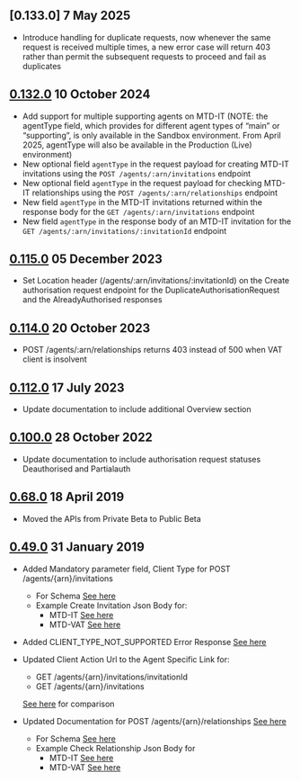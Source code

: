 ## [0.133.0] 7 May 2025
* Introduce handling for duplicate requests, now whenever the same request is received multiple times, a new error case will return 403 rather than permit the subsequent requests to proceed and fail as duplicates


## [0.132.0](https://github.com/hmrc/agent-authorisation-api/releases/tag/v0.132.0) 10 October 2024
* Add support for multiple supporting agents on MTD-IT (NOTE: the agentType field, which provides for different agent types of “main” or “supporting”, is only available in the Sandbox environment.
  From April 2025, agentType will also be available in the Production (Live) environment)
* New optional field `agentType` in the request payload for creating MTD-IT invitations using the `POST /agents/:arn/invitations` endpoint
* New optional field `agentType` in the request payload for checking MTD-IT relationships using the `POST /agents/:arn/relationships` endpoint
* New field `agentType` in the MTD-IT invitations returned within the response body for the `GET /agents/:arn/invitations` endpoint
* New field `agentType` in the response body of an MTD-IT invitation for the `GET /agents/:arn/invitations/:invitationId` endpoint


## [0.115.0](https://github.com/hmrc/agent-authorisation-api/releases/tag/v0.115.0) 05 December 2023

* Set Location header (/agents/:arn/invitations/:invitationId) on the Create authorisation request endpoint for the
  DuplicateAuthorisationRequest and the AlreadyAuthorised responses

## [0.114.0](https://github.com/hmrc/agent-authorisation-api/releases/tag/v0.114.0) 20 October 2023

* POST   /agents/:arn/relationships returns 403 instead of 500 when VAT client is insolvent

## [0.112.0](https://github.com/hmrc/agent-authorisation-api/releases/tag/v0.112.0) 17 July 2023

* Update documentation to include additional Overview section

## [0.100.0](https://github.com/hmrc/agent-authorisation-api/releases/tag/v0.100.0) 28 October 2022

* Update documentation to include authorisation request statuses Deauthorised and Partialauth

## [0.68.0](https://github.com/hmrc/agent-authorisation-api/releases/tag/v0.68.0) 18 April 2019

* Moved the APIs from Private Beta to Public Beta 

## [0.49.0](https://github.com/hmrc/agent-authorisation-api/releases/tag/v0.48.0) 31 January 2019

* Added Mandatory parameter field, Client Type for  POST /agents/{arn}/invitations
    * For Schema [See here](https://github.com/hmrc/agent-authorisation-api/blob/main/resources/public/api/conf/1.0/schemas/create-invitation.json)
    * Example Create Invitation Json Body for:
         *  MTD-IT [See here](https://github.com/hmrc/agent-authorisation-api/blob/main/resources/public/api/conf/1.0/examples/post-agency-invitations-example.json)
         *  MTD-VAT [See here](https://github.com/hmrc/agent-authorisation-api/blob/main/resources/public/api/conf/1.0/examples/post-agency-invitations-vat-example.json)

* Added CLIENT_TYPE_NOT_SUPPORTED Error Response [See here](https://github.com/hmrc/agent-authorisation-api/blob/main/resources/public/api/conf/1.0/application.raml#L104) 
            
* Updated Client Action Url to the Agent Specific Link for: 
    * GET /agents/{arn}/invitations/invitationId
    * GET /agents/{arn}/invitations  
    
    [See here](https://github.com/hmrc/agent-authorisation-api/commit/5815acb81321889b7bcc638be6714265da2555ca#diff-04c6e90faac2675aa89e2176d2eec7d8R310) for comparison
  
* Updated Documentation for POST /agents/{arn}/relationships [See here](https://github.com/hmrc/agent-authorisation-api/blob/v0.49.0/resources/public/api/conf/1.0/application.raml#L240)
    * For Schema [See here](https://github.com/hmrc/agent-authorisation-api/blob/main/resources/public/api/conf/1.0/schemas/check-relationship.json)
    * Example Check Relationship Json Body for 
        * MTD-IT [See here](https://github.com/hmrc/agent-authorisation-api/blob/main/resources/public/api/conf/1.0/examples/post-agency-check-relationship-itsa-example.json)
        * MTD-VAT [See here](https://github.com/hmrc/agent-authorisation-api/blob/main/resources/public/api/conf/1.0/examples/post-agency-check-relationship-vat-example.json)
        